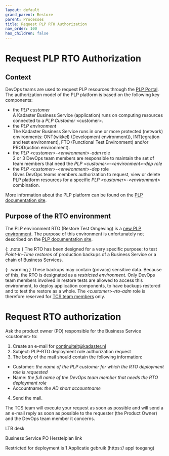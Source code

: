 ```yaml
---
layout: default
grand_parent: Restore
parent: Processes
title: Request PLP RTO Authorization
nav_order: 100
has_children: false
---
```


# Request PLP RTO Authorization

## Context

DevOps teams are used to request PLP resources through the [PLP Portal](https://portal.plp.kadaster.nl). The authorization model of the PLP platform is based 
on the following key components:
- the *PLP customer*  
A Kadaster Business Service (application) runs on computing resources connected to a *PLP Customer* \<customer\>. 
- the *PLP environment*  
The Kadaster Business Service runs in one or more protected (network) environments: ONT(wikkel) (Development environment)), INT(egration and test environment), 
FTO (Functional Test Environment) and/or PROD(uction environment).
- the *PLP \<customer\>-\<environment\>-adm* role  
2 or 3 DevOps team members are responsible to maintain the set of team members that need the *PLP \<customer\>-\<environment\>-dep role*
- the *PLP \<customer\>-\<environment\>-dep* role  
Gives DevOps teams members authorization to request, view or delete PLP platform resources for a specific *PLP \<customer\>-\<environment\>* combination.

More information about the PLP platform can be found on the [PLP documentation site](https://documentatie.plp.kadaster.nl/).

## Purpose of the RTO environment
The PLP environment RTO (Restore Test Omgeving) is a [new PLP environment](/docs/restore/infrastructure). The purpose of this environment is unfortunately not described on the [PLP documentation site](https://documentatie.plp.kadaster.nl/).

{: .note }
The RTO has been designed for a very specific purpose: to test *Point-In-Time restores* of production backups of a Business Service or a chain of Business Services.  

{: .warning }
These backups may contain (privacy) sensitive data. Because of this, the RTO is designated as a *restricted environment*. Only DevOps team members involved in restore tests are allowed to access this environment, to deploy application components, to have backups restored and to test the restore as a whole. The *\<customer\>-rto-adm* role is therefore reserved for [TCS team members](/docs/team) only.

# Request RTO authorization
Ask the product owner (PO) responsible for the Business Service \<customer\> to:
1. Create an e-mail for [continuiteit@kadaster.nl](mailto:continuiteit@kadaster.nl)
2. Subject: PLP-RTO deployment role authorization request
3. The body of the mail should contain the following information:  
  - Customer: *the name of the PLP customer for which the RTO deployment role is requested*  
  - Name: *the full name of the DevOps team member that needs the RTO deployment role*  
  - Accountname: *the AD short accountname*  
4. Send the mail.

The TCS team will execute your request as soon as possible and will send a an e-mail reply as soon as possible to the requester (the Product Owner) and the DevOps team member it concerns.






LTB desk





Business Service 
PO
Herstelplan link


Restricted for deployment is 1
Applicatie gebruik (https:// appl toegang)
